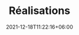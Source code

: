 ---
title: "Réalisations"
date: 2021-12-18T11:22:16+06:00
draft: false
description : "Exemples de réalisations métalliques sur mesure pour laboratoires, salles blanches, hopitaux et industries"
---